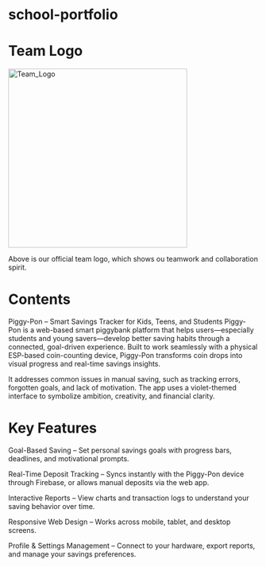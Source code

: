 # school-portfolio

# Team Logo
<img width="360" height="360" alt="Team_Logo" src="https://github.com/user-attachments/assets/6185ee47-3166-47b8-b149-62e489368165" />

Above is our official team logo, which shows ou teamwork and collaboration spirit. 

# Contents

Piggy-Pon – Smart Savings Tracker for Kids, Teens, and Students
Piggy-Pon is a web-based smart piggybank platform that helps users—especially students and young savers—develop better saving habits through a connected, goal-driven experience. Built to work seamlessly with a physical ESP-based coin-counting device, Piggy-Pon transforms coin drops into visual progress and real-time savings insights.

It addresses common issues in manual saving, such as tracking errors, forgotten goals, and lack of motivation. The app uses a violet-themed interface to symbolize ambition, creativity, and financial clarity.



# Key Features

Goal-Based Saving – Set personal savings goals with progress bars, deadlines, and motivational prompts.

Real-Time Deposit Tracking – Syncs instantly with the Piggy-Pon device through Firebase, or allows manual deposits via the web app.

Interactive Reports – View charts and transaction logs to understand your saving behavior over time.

Responsive Web Design – Works across mobile, tablet, and desktop screens.

Profile & Settings Management – Connect to your hardware, export reports, and manage your savings preferences.
